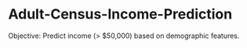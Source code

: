 # Adult-Census-Income-Prediction
Objective: Predict income (> $50,000) based on demographic features.
